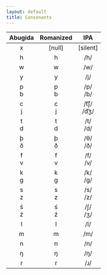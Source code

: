 ```yaml
---
layout: default
title: Consonants
---
```

|Abugida|Romanized|IPA|
|:-:|:-:|:-:|
|x|[null]|[silent]|
|h|h|/h/|
|w|w|/w/|
|y|y|/j/|
|p<br>b|p<br>b|/p/<br>/b/|
|c<br>j|c<br>j|/t͡ʃ/<br>/d͡ʒ/|
|t<br>d|t<br>d|/t/<br>/d/|
|þ<br>ð|þ<br>ð|/θ/<br>/ð/|
|f<br>v|f<br>v|/f/<br>/v/|
|k<br>g|k<br>g|/k/<br>/g/|
|s<br>z|s<br>z|/s/<br>/z/|
|ś<br>ź|ś<br>ź|/ʃ/<br>/ʒ/|
|l|l|/l/|
|m|m|/m/|
|n|n|/n/|
|ŋ|ŋ|/ŋ/|
|r|r|/ɹ/|
